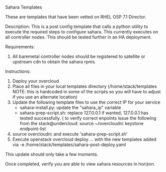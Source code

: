 Sahara Templates

These are templates that have been vetted on RHEL OSP 7.1 Director.

Description:
This is a post config template that calls a python utility to execute the required steps to configure sahara.  This currently executes on all controller nodes.  This should be tested further in an HA deployment.

Requirements:
1) All baremetal controller nodes should be registered to satellite or upstream cdn to obtain the sahara rpms.

Instructions:

1) Deploy your overcloud
2) Place all files in your local templates directory (/home/stack/templates NOTE: this is hardcoded in some of the scripts so you will have to adjust if you use an alternate location)
3) Update the following template files to use the correct IP for your service
	- sahara-install.py: update the "sahara_ip" variable
	- sahara-prep-script.sh: replace 127.0.0.1 if wanted, 127.0.0.1 has tested successfully. ( to verify correct enpoints issue the following from the stack@undercloud:
	   source ~/overcloudrc
           keystone endpoint-list
4) source overcloudrc and execute 'sahara-prep-script.sh'
5) Execute openstack overcloud deploy ... with the new templates added via -e /home/stack/templates/sahara-post-deploy.yaml

This update should only take a few moments.

Once completed, verify you are able to view sahara resources in horizon.
